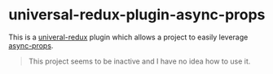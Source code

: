 # universal-redux-plugin-async-props

This is a [univeral-redux](https://github.com/bdefore/universal-redux) plugin which allows a project to easily leverage  [async-props](https://github.com/rackt/async-props).

> This project seems to be inactive and I have no idea how to use it.

